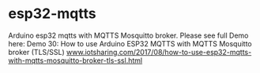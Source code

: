 # esp32-mqtts
Arduino esp32 mqtts with MQTTS Mosquitto broker. Please see full Demo here: 
Demo 30: How to use Arduino ESP32 MQTTS with MQTTS Mosquitto broker (TLS/SSL)
www.iotsharing.com/2017/08/how-to-use-esp32-mqtts-with-mqtts-mosquitto-broker-tls-ssl.html
